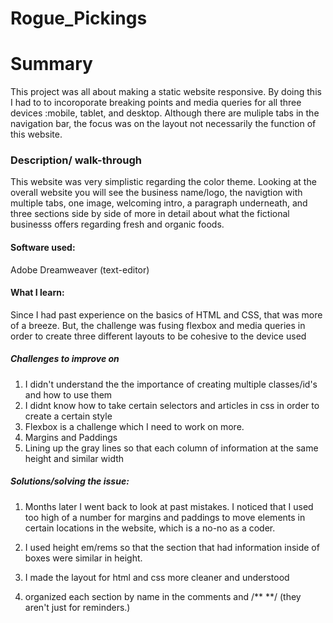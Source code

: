 # Rogue_Pickings

# Summary 
This project was all about making a static website responsive. By doing this I had to to incoroporate breaking points and media queries for all three devices :mobile, tablet, and desktop.
Although there are muliple tabs in the navigation bar, the focus was on the layout not necessarily the function of this website.

### Description/ walk-through
This website was very simplistic regarding the color theme. Looking at the overall website
you will see the business name/logo, the navigtion with multiple tabs, one image, welcoming intro, 
a paragraph underneath, and  three sections side by side of  more in detail about what the 
fictional businesss offers regarding fresh and organic foods.

#### Software used:
Adobe Dreamweaver (text-editor)

#### What I learn:
Since I had past experience on the basics of HTML and CSS, that was more of a breeze. But, the challenge was fusing flexbox and media queries in order to create three different layouts to be cohesive to
the device used 

##### Challenges to improve on
1. I didn't understand the the importance of creating multiple classes/id's and how to use them
2. I didnt know how to take certain selectors and articles in css in order to create a certain style
3. Flexbox is a challenge which I need to work on more.
4. Margins and Paddings
5. Lining up the gray lines so that each column of information at the same height and similar width

##### Solutions/solving the issue:
1. Months later I went back to look at past mistakes. I noticed that I used too high of a number for margins and paddings to move elements in certain locations
in the website, which is a no-no as a coder.

2. I used height em/rems so that the section that had information inside of boxes were similar in height.

3. I made the layout for html and css more cleaner and understood 

4. organized each section by name in the comments <!-- --> and /** **/
(they aren't just for reminders.)


